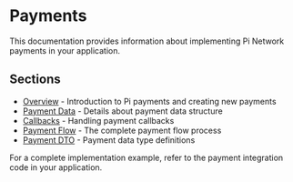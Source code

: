 
# Payments

This documentation provides information about implementing Pi Network payments in your application.

## Sections

- [Overview](./payments/overview.md) - Introduction to Pi payments and creating new payments
- [Payment Data](./payments/payment-data.md) - Details about payment data structure
- [Callbacks](./payments/callbacks.md) - Handling payment callbacks
- [Payment Flow](./payments/payment-flow.md) - The complete payment flow process
- [Payment DTO](./payments/payment-dto.md) - Payment data type definitions

For a complete implementation example, refer to the payment integration code in your application.
